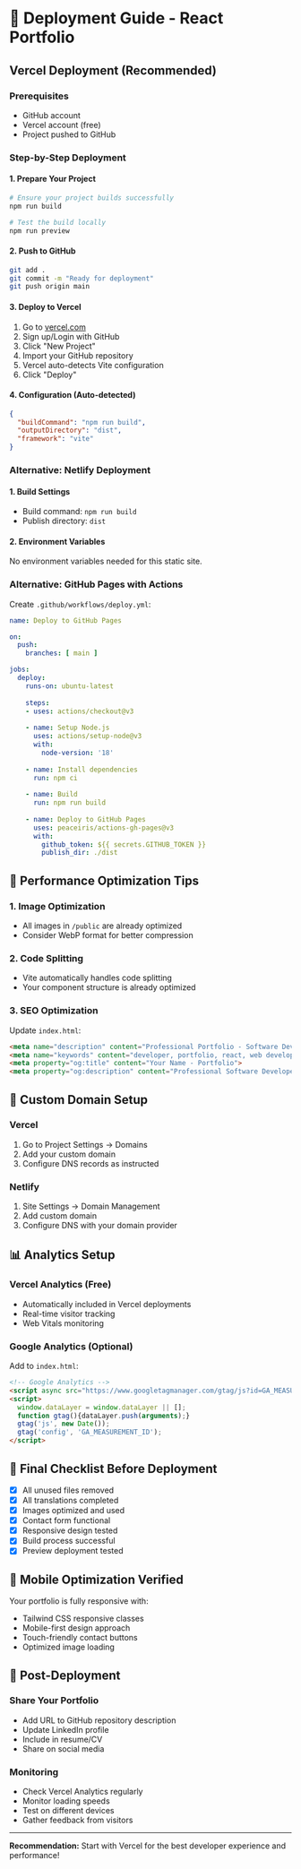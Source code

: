 # 🚀 Deployment Guide - React Portfolio

## Vercel Deployment (Recommended)

### Prerequisites
- GitHub account
- Vercel account (free)
- Project pushed to GitHub

### Step-by-Step Deployment

#### 1. Prepare Your Project
```bash
# Ensure your project builds successfully
npm run build

# Test the build locally
npm run preview
```

#### 2. Push to GitHub
```bash
git add .
git commit -m "Ready for deployment"
git push origin main
```

#### 3. Deploy to Vercel
1. Go to [vercel.com](https://vercel.com)
2. Sign up/Login with GitHub
3. Click "New Project"
4. Import your GitHub repository
5. Vercel auto-detects Vite configuration
6. Click "Deploy"

#### 4. Configuration (Auto-detected)
```json
{
  "buildCommand": "npm run build",
  "outputDirectory": "dist",
  "framework": "vite"
}
```

### Alternative: Netlify Deployment

#### 1. Build Settings
- Build command: `npm run build`
- Publish directory: `dist`

#### 2. Environment Variables
No environment variables needed for this static site.

### Alternative: GitHub Pages with Actions

Create `.github/workflows/deploy.yml`:
```yaml
name: Deploy to GitHub Pages

on:
  push:
    branches: [ main ]

jobs:
  deploy:
    runs-on: ubuntu-latest
    
    steps:
    - uses: actions/checkout@v3
    
    - name: Setup Node.js
      uses: actions/setup-node@v3
      with:
        node-version: '18'
        
    - name: Install dependencies
      run: npm ci
      
    - name: Build
      run: npm run build
      
    - name: Deploy to GitHub Pages
      uses: peaceiris/actions-gh-pages@v3
      with:
        github_token: ${{ secrets.GITHUB_TOKEN }}
        publish_dir: ./dist
```

## 🎯 Performance Optimization Tips

### 1. Image Optimization
- All images in `/public` are already optimized
- Consider WebP format for better compression

### 2. Code Splitting
- Vite automatically handles code splitting
- Your component structure is already optimized

### 3. SEO Optimization
Update `index.html`:
```html
<meta name="description" content="Professional Portfolio - Software Developer">
<meta name="keywords" content="developer, portfolio, react, web development">
<meta property="og:title" content="Your Name - Portfolio">
<meta property="og:description" content="Professional Software Developer Portfolio">
```

## 🔗 Custom Domain Setup

### Vercel
1. Go to Project Settings → Domains
2. Add your custom domain
3. Configure DNS records as instructed

### Netlify
1. Site Settings → Domain Management
2. Add custom domain
3. Configure DNS with your domain provider

## 📊 Analytics Setup

### Vercel Analytics (Free)
- Automatically included in Vercel deployments
- Real-time visitor tracking
- Web Vitals monitoring

### Google Analytics (Optional)
Add to `index.html`:
```html
<!-- Google Analytics -->
<script async src="https://www.googletagmanager.com/gtag/js?id=GA_MEASUREMENT_ID"></script>
<script>
  window.dataLayer = window.dataLayer || [];
  function gtag(){dataLayer.push(arguments);}
  gtag('js', new Date());
  gtag('config', 'GA_MEASUREMENT_ID');
</script>
```

## 🚀 Final Checklist Before Deployment

- [x] All unused files removed
- [x] All translations completed
- [x] Images optimized and used
- [x] Contact form functional
- [x] Responsive design tested
- [x] Build process successful
- [x] Preview deployment tested

## 📱 Mobile Optimization Verified

Your portfolio is fully responsive with:
- Tailwind CSS responsive classes
- Mobile-first design approach
- Touch-friendly contact buttons
- Optimized image loading

## 🎉 Post-Deployment

### Share Your Portfolio
- Add URL to GitHub repository description
- Update LinkedIn profile
- Include in resume/CV
- Share on social media

### Monitoring
- Check Vercel Analytics regularly
- Monitor loading speeds
- Test on different devices
- Gather feedback from visitors

---

**Recommendation:** Start with Vercel for the best developer experience and performance!
